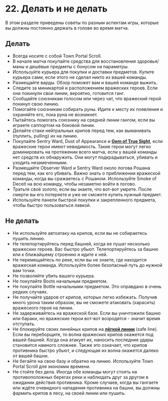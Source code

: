 # 22. Делать и не делать

В этом разделе приведены советы по разным аспектам игры, которые вы должны постоянно держать в голове во время матча.

## Делать

* Всегда носите с собой Town Portal Scroll.
* В начале матча покупайте средства для восстановления здоровья/маны и дешёвые предметы с бонусом на параметры.
* Используйте курьера для покупки и доставки предметов. Купите курьера сами, если этого не сделал никто из вашей команды.
* Размещайте варды. Обзор поможет вам и вашей команде выжить.
* Следите за миникартой и расположением вражеских героев. Если они покинули свои линии, вероятно, готовится ганг.
* Сообщайте союзникам голосом или через чат, что вражеский герой покинул свою линию.
* Помогайте союзникам собирать руны. Идите к месту их появления и охраняйте его, пока руна не возникнет.
* Пытайтесь помогать союзнику на средней линии гангом, если вы играете саппортом на боковой линии.
* Делайте стаки нейтральных крипов перед тем, как выманивать (пуллить, pulling) их на линию.
* Покупайте Sentry Ward, Dust of Appearance и [**Gem of True Sight**](https://dota2-ru.gamepedia.com/Gem_of_True_Sight), если вражеские герои имеют невидимость. Такие герои могут легко доминировать на протяжении всего матча, если у вашей команды нет средств их обнаружить. Они могут подкрадываться, убивать и уходить незамеченными.
* Размещайте Observer Ward и Sentry Ward около логова Рошана перед тем, как его убивать. Важно знать о приближении вражеской команды, когда вы сражаетесь с Рошаном. Используйте Smoke of Deceit на всю команду, чтобы незаметно войти в логово.
* Тратьте своё золото, если вы знаете, что вот-вот умрете. После смерти вы его потеряете и уже не сможете купить нужный предмет.
* Используйте панели быстрой покупки и закрепленного предмета, чтобы быстро пользоваться лавкой.

## Не делать

* Не используйте автоатаку на крипов, если вы не собираетесь пушить линию.
* Не телепортируйтесь перед башней, когда ее пушат несколько вражеских героев. Вас быстро убьют. Телепортируйтесь за башню или к ближайшему строению и идите к ней.
* Не перемещайтесь по реке, если вы не знаете, где находится вражеская команда. Используйте более безопасный путь до нужной вам точки.
* Не позволяйте убить вашего курьера.
* Не покупайте Boots начальным предметом.
* Не покупайте Bottle начальными предметом. Это оправдано в очень редких случаях.
* Не получайте ударов от крипов, которых легко избежать. Получив много урона таким образом, вы не сможете атаковать (харасить) вражеского героя на линии.
* Не задерживайтесь на вражеской базе. Если вы уничтожили башню или бараки, но вражеские герои вот-вот возродятся - значит время отступать.
* Не блокируйте своих линейных крипов на [**лёгкой линии**](https://dota2-ru.gamepedia.com/%D0%9B%D0%B8%D0%BD%D0%B8%D1%8F) (safe line). Если вы переборщите, то волна вражеских крипов окажется под вашей башней. Когда она атакует их, наносить последние удары становится намного сложнее. Также это означает, что крипов противника быстро убьют, и следующая их волна окажется далеко от вашей башни.
* Не бегайте на свою базу и обратно на линию. Используйте Town Portal Scroll для экономии времени.
* Не стойте без дела. Иногда обе команды могут стоять на противоположных берегах реки и наблюдать друг за другом в ожидании действия противника. Кроме случаев, когда вы гангаете или ждёте очевидного нападения противника на башни, вы должны фармить крипов в лесу, на своей линии или пушить.

